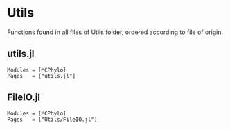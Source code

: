 # Utils
Functions found in all files of Utils folder, ordered according to file of origin.

## utils.jl
```@autodocs
Modules = [MCPhylo]
Pages   = ["utils.jl"]
```
## FileIO.jl
```@autodocs
Modules = [MCPhylo]
Pages   = ["Utils/FileIO.jl"]
```
